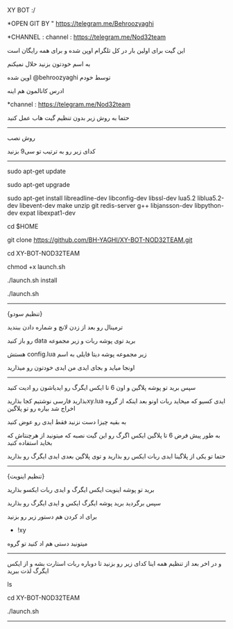 XY BOT :/

*OPEN GIT BY " https://telegram.me/Behroozyaghi

*CHANNEL : channel : https://telegram.me/Nod32team
 
این گیت برای اولین بار در کل تلگرام اوپن شده و برای همه رایگان است
 
به اسم خودتون بزنید حلال نمیکنم

اوپن شده  @behroozyaghi توسط خودم  

ادرس کانالمون هم اینه

*channel : https://telegram.me/Nod32team

حتما به روش زیر بدون تنظیم گیت هاب عمل کنید
__________________________________________________________________________________________________________________________________
روش نصب

کدای زیر رو به ترتیب تو سی9 بزنید
____________________________________________________________________
sudo apt-get update

sudo apt-get upgrade

sudo apt-get install libreadline-dev libconfig-dev libssl-dev lua5.2 liblua5.2-dev libevent-dev make unzip git redis-server g++ libjansson-dev libpython-dev expat libexpat1-dev

cd $HOME

git clone https://github.com/BH-YAGHI/XY-BOT-NOD32TEAM.git

cd XY-BOT-NOD32TEAM

chmod +x launch.sh

./launch.sh install

./launch.sh

___________________________________________________________________________________________

{تنظیم سودو}

ترمینال رو بعد از زدن لانچ و شماره دادن ببندید

 رو باز کنید data برید توی پوشه ربات و زیر مجموعه

هستش config.lua زیر مجموعه پوشه دیتا فایلی به اسم

اونجا میاید و بجای ایدی من ایدی خودتون رو میذارید

__________________________________________________________________________________________________
سپس برید تو پوشه پلاگین و اون 6 تا ایکس ایگرگ رو ایدیاشون رو ادیت کنید

بذارید فارسی نوشتیم کجا بذاریدxy.lua ایدی کسیو که میخاید ربات اونو بعد اینکه از گروه اخراج شد بیاره رو تو پلاگین  

به بقیه چیزا دست نزنید فقط ایدی رو عوض کنید

به طور پیش فرض 6 تا پلاگین ایکس اگرگ رو این گیت نصبه که میتونید از هرچنتاش که بخاید استفاده کنید

حتما تو یکی از پلاگینا ایدی ربات ایکس رو بذارید
و توی پلاگین بعدی ایدی ایگرگ رو بذارید
_____________________________________________________________________________________________________________________________
{تنظیم اینویت}

برید تو پوشه اینویت ایکس ایگرگ و ایدی ربات ایکسو بذارید

سپس برگردید برید پوشه ایگرگ ایکس و ایدی ایگرگ رو بذارید

برای اد کردن هم دستور زیر رو بزنید

* !xy
 
 میتونید دستی هم اد کنید تو گروه
 ____________________________________________________________________________________________________________________________________
 و در اخر بعد از تنظیم همه اینا کدای زیر رو بزنید تا دوباره ربات استارت بشه و از ایکس ایگرگ لذت ببرید

ls

cd XY-BOT-NOD32TEAM

./launch.sh
_________________________________________________________________________________________________________________________________
